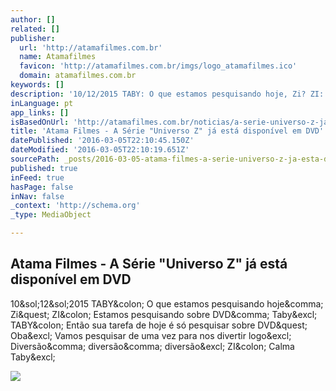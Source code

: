 ```yaml
---
author: []
related: []
publisher:
  url: 'http://atamafilmes.com.br'
  name: Atamafilmes
  favicon: 'http://atamafilmes.com.br/imgs/logo_atamafilmes.ico'
  domain: atamafilmes.com.br
keywords: []
description: '10/12/2015 TABY: O que estamos pesquisando hoje, Zi? ZI: Estamos pesquisando sobre DVD, Taby! TABY: Então sua tarefa de hoje é só pesquisar sobre DVD? Oba! Vamos pesquisar de uma vez para nos divertir logo! Diversão, diversão, diversão! ZI: Calma Taby!'
inLanguage: pt
app_links: []
isBasedOnUrl: 'http://atamafilmes.com.br/noticias/a-serie-universo-z-ja-esta-disponivel-em-dvd/'
title: 'Atama Filmes - A Série "Universo Z" já está disponível em DVD'
datePublished: '2016-03-05T22:10:45.150Z'
dateModified: '2016-03-05T22:10:19.651Z'
sourcePath: _posts/2016-03-05-atama-filmes-a-serie-universo-z-ja-esta-disponivel-em-dv.md
published: true
inFeed: true
hasPage: false
inNav: false
_context: 'http://schema.org'
_type: MediaObject

---
```

<article style=""><h1>Atama Filmes - A Série "Universo Z" já está disponível em DVD</h1><p>10&amp;sol;12&amp;sol;2015 TABY&amp;colon; O que estamos pesquisando hoje&amp;comma; Zi&amp;quest; ZI&amp;colon; Estamos pesquisando sobre DVD&amp;comma; Taby&amp;excl; TABY&amp;colon; Então sua tarefa de hoje é só pesquisar sobre DVD&amp;quest; Oba&amp;excl; Vamos pesquisar de uma vez para nos divertir logo&amp;excl; Diversão&amp;comma; diversão&amp;comma; diversão&amp;excl; ZI&amp;colon; Calma Taby&amp;excl;</p><img src="http://atamafilmes.com.br/wp-content/uploads/2015/12/DVD-Universo-Z5-350x500.jpg" /></article>
